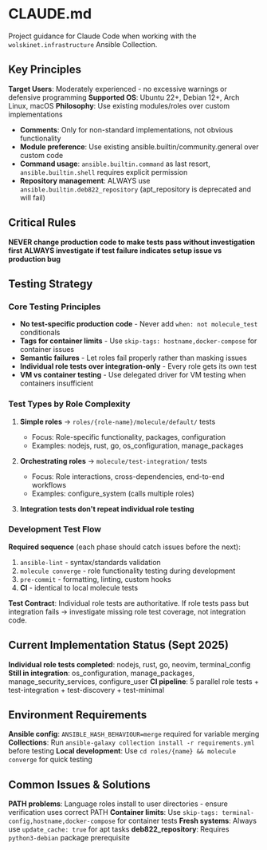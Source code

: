 # CLAUDE.md

Project guidance for Claude Code when working with the `wolskinet.infrastructure` Ansible Collection.

## Key Principles

**Target Users**: Moderately experienced - no excessive warnings or defensive programming
**Supported OS**: Ubuntu 22+, Debian 12+, Arch Linux, macOS
**Philosophy**: Use existing modules/roles over custom implementations

- **Comments**: Only for non-standard implementations, not obvious functionality
- **Module preference**: Use existing ansible.builtin/community.general over custom code
- **Command usage**: `ansible.builtin.command` as last resort, `ansible.builtin.shell` requires explicit permission
- **Repository management**: ALWAYS use `ansible.builtin.deb822_repository` (apt_repository is deprecated and will fail)

## Critical Rules

**NEVER change production code to make tests pass without investigation first**
**ALWAYS investigate if test failure indicates setup issue vs production bug**

## Testing Strategy

### Core Testing Principles
- **No test-specific production code** - Never add `when: not molecule_test` conditionals
- **Tags for container limits** - Use `skip-tags: hostname,docker-compose` for container issues
- **Semantic failures** - Let roles fail properly rather than masking issues
- **Individual role tests over integration-only** - Every role gets its own test
- **VM vs container testing** - Use delegated driver for VM testing when containers insufficient

### Test Types by Role Complexity

1. **Simple roles** → `roles/{role-name}/molecule/default/` tests
   - Focus: Role-specific functionality, packages, configuration
   - Examples: nodejs, rust, go, os_configuration, manage_packages

2. **Orchestrating roles** → `molecule/test-integration/` tests
   - Focus: Role interactions, cross-dependencies, end-to-end workflows
   - Examples: configure_system (calls multiple roles)

3. **Integration tests don't repeat individual role testing**

### Development Test Flow

**Required sequence** (each phase should catch issues before the next):
1. `ansible-lint` - syntax/standards validation
2. `molecule converge` - role functionality testing during development
3. `pre-commit` - formatting, linting, custom hooks
4. **CI** - identical to local molecule tests

**Test Contract**: Individual role tests are authoritative. If role tests pass but integration fails → investigate missing role test coverage, not integration code.

## Current Implementation Status (Sept 2025)

**Individual role tests completed**: nodejs, rust, go, neovim, terminal_config
**Still in integration**: os_configuration, manage_packages, manage_security_services, configure_user
**CI pipeline**: 5 parallel role tests + test-integration + test-discovery + test-minimal

## Environment Requirements

**Ansible config**: `ANSIBLE_HASH_BEHAVIOUR=merge` required for variable merging
**Collections**: Run `ansible-galaxy collection install -r requirements.yml` before testing
**Local development**: Use `cd roles/{name} && molecule converge` for quick testing

## Common Issues & Solutions

**PATH problems**: Language roles install to user directories - ensure verification uses correct PATH
**Container limits**: Use `skip-tags: terminal-config,hostname,docker-compose` for container tests
**Fresh systems**: Always use `update_cache: true` for apt tasks
**deb822_repository**: Requires `python3-debian` package prerequisite
